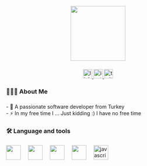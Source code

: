 <div align="center">
  <img height="150" src="https://camo.githubusercontent.com/62da68eb62b1e5f175f7d1f0191dd89a653d7908feb22d37d4a0ab07365d6791/68747470733a2f2f6d656469612e67697068792e636f6d2f6d656469612f4d3967624264396e6244724f5475314d71782f67697068792e676966"  />
</div>

###

<div align="center">
  <a href="https://linkedin.com/in/yunusdogru" target="_blank">
    <img src="https://img.shields.io/static/v1?message=LinkedIn&logo=linkedin&label=&color=4682A9&logoColor=white&labelColor=&style=for-the-badge" height="25" alt="linkedin logo"  />
  </a>
  <a href="https://instagram.com/_yunusdogru" target="_blank">
    <img src="https://img.shields.io/static/v1?message=Instagram&logo=instagram&label=&color=974EC3&logoColor=white&labelColor=&style=for-the-badge" height="25" alt="instagram logo"  />
  </a>
  <a href="https://twitter.com/YunusDogru_" target="_blank">
    <img src="https://img.shields.io/static/v1?message=Twitter&logo=twitter&label=&color=4682A9&logoColor=white&labelColor=&style=for-the-badge" height="25" alt="twitter logo"  />
  </a>
</div>

###

<h3 align="left">👨🏻‍💻  About Me</h3>

###

<p align="left">- 🔭 A passionate software developer from Turkey<br>- ⚡ In my free time I ... Just kidding :) I have no free time</p>

###

<h3 align="left">🛠 Language and tools</h3>

###

<div align="left">
  
  <img src="https://cdn.jsdelivr.net/gh/devicons/devicon@latest/icons/c/c-original.svg"   height="40"/>
  <img width="12" />  
  <img src="https://cdn.jsdelivr.net/gh/devicons/devicon@latest/icons/cplusplus/cplusplus-original.svg"  height="40"/>
  <img width="12" />
  <img src="https://cdn.jsdelivr.net/gh/devicons/devicon@latest/icons/java/java-original.svg"   height="40"/>
  <img width="12" />
  <img src="https://cdn.jsdelivr.net/gh/devicons/devicon@latest/icons/python/python-original.svg"   height="40"/>
  <img width="12" />
  <img src="https://cdn.jsdelivr.net/gh/devicons/devicon/icons/javascript/javascript-original.svg" height="40" alt="javascript logo"  />
  <img width="12" />
</div>

###
